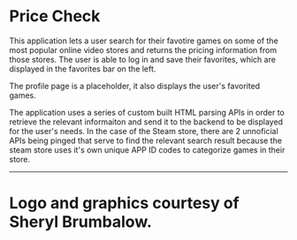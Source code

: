 # Price Check

This application lets a user search for their favotire games on some of the most popular online video stores and returns the pricing 
information from those stores. The user is able to log in and save their favorites, which are displayed in the favorites bar on the left. 

The profile page is a placeholder, it also displays the user's favorited games. 

The application uses a series of custom built HTML parsing APIs in order to retrieve the relevant informaiton and send it to the backend to
be displayed for the user's needs. In the case of the Steam store, there are 2 unnoficial APIs being pinged that serve to find the relevant 
search result because the steam store uses it's own unique APP ID codes to categorize games in their store. 

---
# Logo and graphics courtesy of Sheryl Brumbalow.